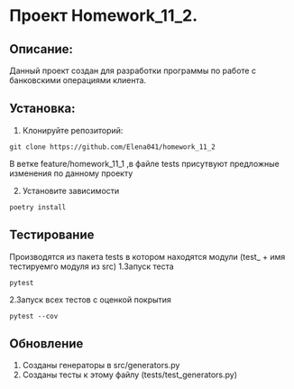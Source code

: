 # Проект Homework_11_2.

## Описание:
Данный проект создан для разработки программы по работе с банковскими операциями клиента.

## Установка:
1. Клонируйте репозиторий:
```
git clone https://github.com/Elena041/homework_11_2
```

В ветке feature/homework_11_1 ,в файле tests присутвуют предложные изменения по данному проекту

2. Установите зависимости
```
poetry install
```
## Тестирование
Производятся из пакета tests в котором находятся модули (test_ + имя тестируемго модуля из src)
1.Запуск теста
```
pytest 
```
2.Запуск всех тестов с оценкой покрытия
```
pytest --cov
```

## Обновление
1. Созданы генераторы в src/generators.py
2. Созданы тесты к этому файлу (tests/test_generators.py)